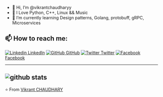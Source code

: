 - 👋 Hi, I’m @vikrantchaudharyy
- 👀 I Love Python, C++, Linux && Music
- 🌱 I’m currently learning Design patterns, Golang, protobuff, gRPC, Microservices


## 📫 How to reach me: 
[![Linkedin](https://i.stack.imgur.com/gVE0j.png) LinkedIn](https://www.linkedin.com/in/vikrantchaudhary7/) [![GitHub](https://i.stack.imgur.com/tskMh.png) GitHub](https://github.com/vikrantchaudharyy) [![Twitter](http://i.imgur.com/wWzX9uB.png) Twitter](https://twitter.com/V1kran7) [![Facebook](http://i.imgur.com/fep1WsG.png) Facebook](https://facebook.com/vikrant.chaudhary.902)


---------------------------------------------------------------------------------------------------------------------------------------------------------------------------------
![github stats](https://github-readme-stats.vercel.app/api?username=vikrantchaudharyy&show_icons=true)
---------------------------------------------------------------------------------------------------------------------------------------------------------------------------------


⭐️ From [Vikrant CHAUDHARY](https://github.com/vikrantchaudharyy)
